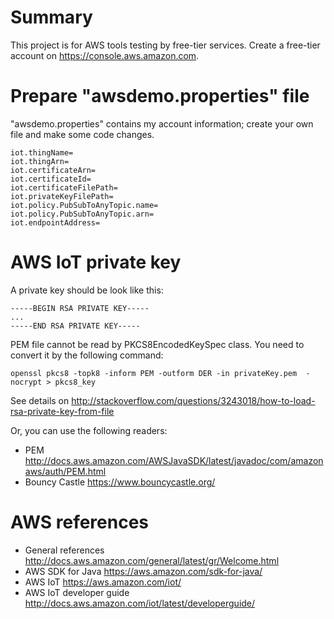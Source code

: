 # Summary

This project is for AWS tools testing by free-tier services. Create a free-tier account on <https://console.aws.amazon.com>.

# Prepare "awsdemo.properties" file

"awsdemo.properties" contains my account information; create your own file and make some code changes.

    iot.thingName=
    iot.thingArn=
    iot.certificateArn=
    iot.certificateId=
    iot.certificateFilePath=
    iot.privateKeyFilePath=
    iot.policy.PubSubToAnyTopic.name=
    iot.policy.PubSubToAnyTopic.arn=
    iot.endpointAddress=

# AWS IoT private key

A private key should be look like this:

    -----BEGIN RSA PRIVATE KEY-----
    ...
    -----END RSA PRIVATE KEY-----


PEM file cannot be read by PKCS8EncodedKeySpec class. You need to convert it by the following command:

    openssl pkcs8 -topk8 -inform PEM -outform DER -in privateKey.pem  -nocrypt > pkcs8_key

See details on <http://stackoverflow.com/questions/3243018/how-to-load-rsa-private-key-from-file>

Or, you can use the following readers:

* PEM <http://docs.aws.amazon.com/AWSJavaSDK/latest/javadoc/com/amazonaws/auth/PEM.html>
* Bouncy Castle <https://www.bouncycastle.org/>

# AWS references

* General references <http://docs.aws.amazon.com/general/latest/gr/Welcome.html>
* AWS SDK for Java <https://aws.amazon.com/sdk-for-java/>
* AWS IoT <https://aws.amazon.com/iot/>
* AWS IoT developer guide <http://docs.aws.amazon.com/iot/latest/developerguide/>
